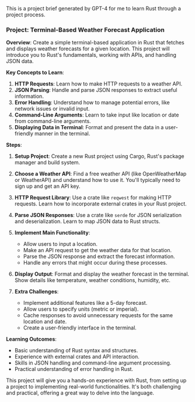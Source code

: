 This is a project brief generated by GPT-4 for me to learn Rust through a project process. 

### Project: Terminal-Based Weather Forecast Application

**Overview**: Create a simple terminal-based application in Rust that fetches and displays weather forecasts for a given location. This project will introduce you to Rust's fundamentals, working with APIs, and handling JSON data.

**Key Concepts to Learn**:
1. **HTTP Requests**: Learn how to make HTTP requests to a weather API.
2. **JSON Parsing**: Handle and parse JSON responses to extract useful information.
3. **Error Handling**: Understand how to manage potential errors, like network issues or invalid input.
4. **Command-Line Arguments**: Learn to take input like location or date from command-line arguments.
5. **Displaying Data in Terminal**: Format and present the data in a user-friendly manner in the terminal.

**Steps**:
1. **Setup Project**: Create a new Rust project using Cargo, Rust's package manager and build system.

2. **Choose a Weather API**: Find a free weather API (like OpenWeatherMap or WeatherAPI) and understand how to use it. You'll typically need to sign up and get an API key.

3. **HTTP Request Library**: Use a crate like `reqwest` for making HTTP requests. Learn how to incorporate external crates in your Rust project.

4. **Parse JSON Responses**: Use a crate like `serde` for JSON serialization and deserialization. Learn to map JSON data to Rust structs.

5. **Implement Main Functionality**:
    - Allow users to input a location.
    - Make an API request to get the weather data for that location.
    - Parse the JSON response and extract the forecast information.
    - Handle any errors that might occur during these processes.

6. **Display Output**: Format and display the weather forecast in the terminal. Show details like temperature, weather conditions, humidity, etc.

7. **Extra Challenges**:
    - Implement additional features like a 5-day forecast.
    - Allow users to specify units (metric or imperial).
    - Cache responses to avoid unnecessary requests for the same location and date.
    - Create a user-friendly interface in the terminal.

**Learning Outcomes**:
- Basic understanding of Rust syntax and structures.
- Experience with external crates and API interaction.
- Skills in JSON handling and command-line argument processing.
- Practical understanding of error handling in Rust.

This project will give you a hands-on experience with Rust, from setting up a project to implementing real-world functionalities. It's both challenging and practical, offering a great way to delve into the language.